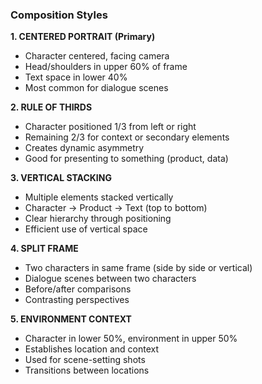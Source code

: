 ### Composition Styles

**1. CENTERED PORTRAIT (Primary)**
- Character centered, facing camera
- Head/shoulders in upper 60% of frame
- Text space in lower 40%
- Most common for dialogue scenes

**2. RULE OF THIRDS**
- Character positioned 1/3 from left or right
- Remaining 2/3 for context or secondary elements
- Creates dynamic asymmetry
- Good for presenting to something (product, data)

**3. VERTICAL STACKING**
- Multiple elements stacked vertically
- Character → Product → Text (top to bottom)
- Clear hierarchy through positioning
- Efficient use of vertical space

**4. SPLIT FRAME**
- Two characters in same frame (side by side or vertical)
- Dialogue scenes between two characters
- Before/after comparisons
- Contrasting perspectives

**5. ENVIRONMENT CONTEXT**
- Character in lower 50%, environment in upper 50%
- Establishes location and context
- Used for scene-setting shots
- Transitions between locations
